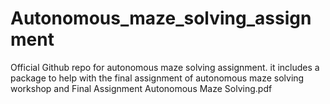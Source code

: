 # Autonomous_maze_solving_assignment
Official Github repo for autonomous maze solving assignment.
it includes a package to help with the final assignment of autonomous maze solving workshop and Final Assignment Autonomous Maze Solving.pdf
